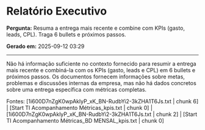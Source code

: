 # Relatório Executivo


**Pergunta:** Resuma a entrega mais recente e combine com KPIs (gasto, leads, CPL). Traga 6 bullets e próximos passos.

**Gerado em:** 2025-09-12 03:29


---


Não há informação suficiente no contexto fornecido para resumir a entrega mais recente e combiná-la com os KPIs (gasto, leads e CPL) em 6 bullets e próximos passos.  Os documentos fornecem informações sobre metas, problemas e discussões internas da empresa, mas não há dados concretos sobre uma entrega específica com métricas completas.

Fontes: [1i600D7nZgK0wpAklyP_xK_BN-RudbYi2-3kZHA1T6Js.txt | chunk 6] | [Start TI Acompanhamento Métricas_kpis.txt | chunk 0] | [1i600D7nZgK0wpAklyP_xK_BN-RudbYi2-3kZHA1T6Js.txt | chunk 2] | [Start TI Acompanhamento Métricas_BD MENSAL_kpis.txt | chunk 0]

